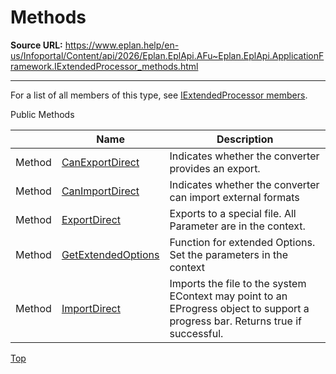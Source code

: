 # Methods

**Source URL:** https://www.eplan.help/en-us/Infoportal/Content/api/2026/Eplan.EplApi.AFu~Eplan.EplApi.ApplicationFramework.IExtendedProcessor_methods.html

---

For a list of all members of this type, see [IExtendedProcessor members](Eplan.EplApi.AFu~Eplan.EplApi.ApplicationFramework.IExtendedProcessor_members.html).

Public Methods

|  | Name | Description |
| --- | --- | --- |
| Method | [CanExportDirect](Eplan.EplApi.AFu~Eplan.EplApi.ApplicationFramework.IExtendedProcessor~CanExportDirect.html) | Indicates whether the converter provides an export. |
| Method | [CanImportDirect](Eplan.EplApi.AFu~Eplan.EplApi.ApplicationFramework.IExtendedProcessor~CanImportDirect.html) | Indicates whether the converter can import external formats |
| Method | [ExportDirect](Eplan.EplApi.AFu~Eplan.EplApi.ApplicationFramework.IExtendedProcessor~ExportDirect.html) | Exports to a special file. All Parameter are in the context. |
| Method | [GetExtendedOptions](Eplan.EplApi.AFu~Eplan.EplApi.ApplicationFramework.IExtendedProcessor~GetExtendedOptions.html) | Function for extended Options. Set the parameters in the context |
| Method | [ImportDirect](Eplan.EplApi.AFu~Eplan.EplApi.ApplicationFramework.IExtendedProcessor~ImportDirect.html) | Imports the file to the system EContext may point to an EProgress object to support a progress bar. Returns true if successful. |

[Top](#top)
